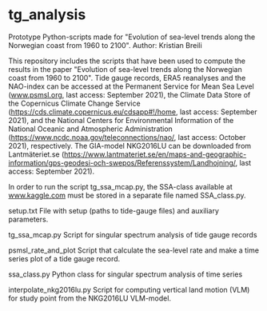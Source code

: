 # tg_analysis

Prototype Python-scripts made for "Evolution of sea-level trends along the Norwegian coast from 1960 to 2100".
Author: Kristian Breili

This repository includes the scripts that have been used to compute the results in the paper "Evolution of sea-level trends along the Norwegian coast from 1960 to 2100". Tide gauge records, ERA5 reanalyses and the NAO-index can be accessed at the Permanent Service for Mean Sea Level (www.psmsl.org, last access: September 2021), the Climate Data Store of the Copernicus Climate Change Service (https://cds.climate.copernicus.eu/cdsapp#!/home, last access: September 2021), and the National Centers for Environmental Information of the National Oceanic and Atmospheric Administration (https://www.ncdc.noaa.gov/teleconnections/nao/, last access: October 2021), respectively. The GIA-model NKG2016LU can be downloaded from Lantmäteriet.se (https://www.lantmateriet.se/en/maps-and-geographic-information/gps-geodesi-och-swepos/Referenssystem/Landhojning/, last access: September 2021).

In order to run the script tg_ssa_mcap.py, the SSA-class available at www.kaggle.com must be stored in a separate file named SSA_class.py.

setup.txt
File with setup (paths to tide-gauge files) and auxiliary parameters.

tg_ssa_mcap.py
Script for singular spectrum analysis of tide gauge records

psmsl_rate_and_plot
Script that calculate the sea-level rate and make a time series plot of a tide gauge record. 

ssa_class.py
Python class for singular spectrum analysis of time series

interpolate_nkg2016lu.py
Script for computing vertical land motion (VLM) for study point from the NKG2016LU VLM-model.
